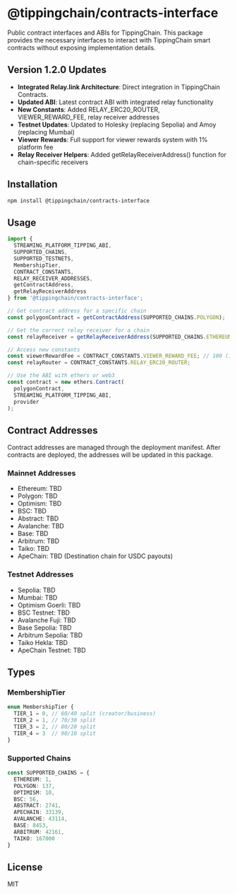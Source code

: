 # @tippingchain/contracts-interface

Public contract interfaces and ABIs for TippingChain. This package provides the necessary interfaces to interact with TippingChain smart contracts without exposing implementation details.

## Version 1.2.0 Updates
- **Integrated Relay.link Architecture**: Direct integration in TippingChain Contracts.
- **Updated ABI**: Latest contract ABI with integrated relay functionality
- **New Constants**: Added RELAY_ERC20_ROUTER, VIEWER_REWARD_FEE, relay receiver addresses
- **Testnet Updates**: Updated to Holesky (replacing Sepolia) and Amoy (replacing Mumbai)
- **Viewer Rewards**: Full support for viewer rewards system with 1% platform fee
- **Relay Receiver Helpers**: Added getRelayReceiverAddress() function for chain-specific receivers

## Installation

```bash
npm install @tippingchain/contracts-interface
```

## Usage

```typescript
import { 
  STREAMING_PLATFORM_TIPPING_ABI,
  SUPPORTED_CHAINS,
  SUPPORTED_TESTNETS,
  MembershipTier,
  CONTRACT_CONSTANTS,
  RELAY_RECEIVER_ADDRESSES,
  getContractAddress,
  getRelayReceiverAddress
} from '@tippingchain/contracts-interface';

// Get contract address for a specific chain
const polygonContract = getContractAddress(SUPPORTED_CHAINS.POLYGON);

// Get the correct relay receiver for a chain
const relayReceiver = getRelayReceiverAddress(SUPPORTED_CHAINS.ETHEREUM);

// Access new constants
const viewerRewardFee = CONTRACT_CONSTANTS.VIEWER_REWARD_FEE; // 100 (1% platform fee)
const relayRouter = CONTRACT_CONSTANTS.RELAY_ERC20_ROUTER;

// Use the ABI with ethers or web3
const contract = new ethers.Contract(
  polygonContract,
  STREAMING_PLATFORM_TIPPING_ABI,
  provider
);
```

## Contract Addresses

Contract addresses are managed through the deployment manifest. After contracts are deployed, the addresses will be updated in this package.

### Mainnet Addresses
- Ethereum: TBD
- Polygon: TBD
- Optimism: TBD
- BSC: TBD
- Abstract: TBD
- Avalanche: TBD
- Base: TBD
- Arbitrum: TBD
- Taiko: TBD
- ApeChain: TBD (Destination chain for USDC payouts)

### Testnet Addresses
- Sepolia: TBD
- Mumbai: TBD
- Optimism Goerli: TBD
- BSC Testnet: TBD
- Avalanche Fuji: TBD
- Base Sepolia: TBD
- Arbitrum Sepolia: TBD
- Taiko Hekla: TBD
- ApeChain Testnet: TBD

## Types

### MembershipTier
```typescript
enum MembershipTier {
  TIER_1 = 0, // 60/40 split (creator/business)
  TIER_2 = 1, // 70/30 split
  TIER_3 = 2, // 80/20 split
  TIER_4 = 3  // 90/10 split
}
```

### Supported Chains
```typescript
const SUPPORTED_CHAINS = {
  ETHEREUM: 1,
  POLYGON: 137,
  OPTIMISM: 10,
  BSC: 56,
  ABSTRACT: 2741,
  APECHAIN: 33139,
  AVALANCHE: 43114,
  BASE: 8453,
  ARBITRUM: 42161,
  TAIKO: 167000
}
```

## License

MIT